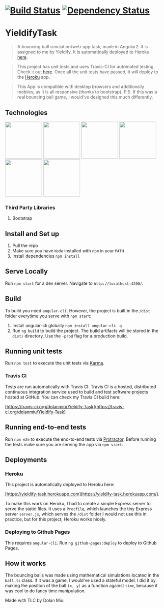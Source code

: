#  [![Build Status][travis-image]][travis-url] [![Dependency Status][daviddm-image]][daviddm-url]

YieldifyTask
===

> A bouncing ball simulation/web-app task, made in Angular2. It is assigned to me by Yieldify.
It is automatically deployed to Heroku [here](https://yieldify-task.herokuapp.com/).

> This project has unit tests and uses Travis-CI for automated testing. Check it out [here](https://travis-ci.org/dolanmiu/Yieldify-Task).
Once all the unit tests have passed, it will deploy to the [Heroku](https://yieldify-task.herokuapp.com/) app.

> This App is compatible with desktop browsers and additionally mobiles, as it is all responsive (thanks to bootstrap).
P.S. If this was a real bouncing ball game, I would've designed this much differently.

## Technologies
<img src="https://angular.io/resources/images/logos/angular2/angular.png" height="120">
<img src="https://avatars1.githubusercontent.com/u/3284117" height="120">
<img src="https://worldvectorlogo.com/logos/heroku.svg" height="120">
<img src="https://worldvectorlogo.com/logos/travis-ci-icon.svg" height="120">
<img src="http://tradesouthwest.com/assets/icons/bootstrap-logo.png" height="120">
<img src="https://strongloop.com/wp-content/uploads/2015/12/nodejs-logo.png" height="120">

### Third Party Libraries

1. Bootstrap

## Install and Set up

1. Pull the repo
2. Make sure you have `Node` installed with `npm` in your `PATH`  
3. Install dependencies `npm install`

## Serve Locally

Run `npm start` for a dev server. Navigate to `http://localhost:4200/`.

## Build

To build you need `angular-cli`. However, the project is built in the `/dist` folder everytime you serve with `npm start`:

1. Install angular-cli globally `npm install angular-cli -g`
2. Run `ng build` to build the project. The build artifacts will be stored in the `dist/` directory. Use the `-prod` flag for a production build.

## Running unit tests

Run `npm test` to execute the unit tests via [Karma](https://karma-runner.github.io).

### Travis CI

Tests are run automatically with Travis CI.
Travis CI is a hosted, distributed continuous integration service used to build and test software projects hosted at GitHub. You can check my Travis CI build here:

[https://travis-ci.org/dolanmiu/Yieldify-Task](https://travis-ci.org/dolanmiu/Yieldify-Task)


## Running end-to-end tests

Run `npm e2e` to execute the end-to-end tests via [Protractor](http://www.protractortest.org/).
Before running the tests make sure you are serving the app via `npm start`.

## Deployments

### Heroku

This project is automatically deployed to Heroku here:

[https://yieldify-task.herokuapp.com](https://yieldify-task.herokuapp.com/).

To make this work on Heroku, I had to create a simple Express server to serve the static files.
It uses a `Procfile`, which launches the tiny Express server `server.js`, which serves the `/dist` folder
I would not use this in practice, but for this project, Heroku works nicely.

### Deploying to Github Pages

This requires `angular-cli`. Run `ng github-pages:deploy` to deploy to Github Pages.

## How it works

The bouncing balls was made using mathematical simulations located in the `ball.ts` class. If it was a game, I would've used a stateful model.
I did it by making the position of the ball `(x, y)` as a function against `time`, because it was cool to do fancy time manipulation.

Made with TLC by Dolan Miu

[travis-image]: https://travis-ci.org/dolanmiu/Yieldify-Task.svg?branch=master
[travis-url]: https://travis-ci.org/dolanmiu/Yieldify-Task
[daviddm-image]: https://david-dm.org/dolanmiu/Yieldify-Task.svg?theme=shields.io
[daviddm-url]: https://david-dm.org/dolanmiu/Yieldify-Task

